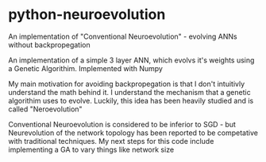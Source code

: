 # python-neuroevolution
An implementation of "Conventional Neuroevolution" - evolving ANNs without backpropegation

An implementation of a simple 3 layer ANN, which evolvs it's weights using a Genetic Algorithim. 
Implemented with Numpy

My main motivation for avoiding backpropegation is that I don't intuitivly understand the math behind it. I understand the mechanism that a genetic algorithim uses to evolve. Luckily, this idea has been heavily studied and is called "Neroevolution"

Conventional Neuroevolution is considered to be inferior to SGD - but Neurevolution of the network topology has been reported to be competative with traditional techniques. My next steps for this code include implementing a GA to vary things like network size
